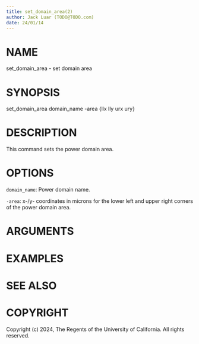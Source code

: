 ```yaml
---
title: set_domain_area(2)
author: Jack Luar (TODO@TODO.com)
date: 24/01/14
---
```


# NAME

set_domain_area - set domain area

# SYNOPSIS

set_domain_area
    domain_name
    -area {llx lly urx ury}


# DESCRIPTION

This command sets the power domain area.

# OPTIONS

`domain_name`:  Power domain name.

`-area`:  x-/y- coordinates in microns for the lower left and upper right corners of the power domain area.

# ARGUMENTS

# EXAMPLES

# SEE ALSO

# COPYRIGHT

Copyright (c) 2024, The Regents of the University of California. All rights reserved.
